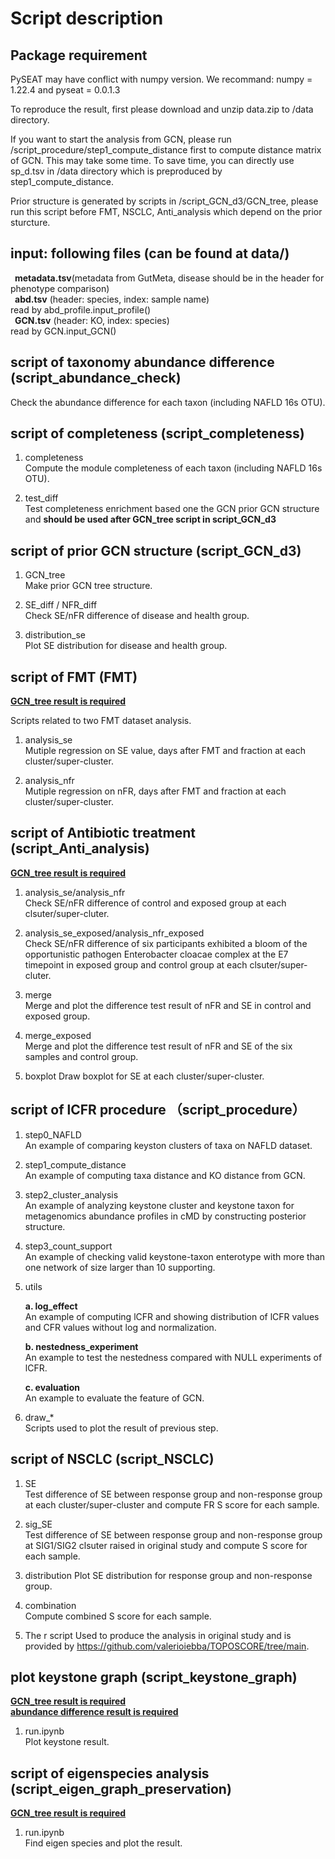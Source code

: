 # Script description

## Package requirement  

PySEAT may have conflict with numpy version. We recommand: numpy = 1.22.4 and pyseat = 0.0.1.3

To reproduce the result, first please download and unzip data.zip to /data directory.

If you want to start the analysis from GCN, please run /script_procedure/step1_compute_distance first to compute distance matrix of GCN. This may take some time. To save time, you can directly use sp_d.tsv in /data directory which is preproduced by step1_compute_distance.

Prior structure is generated by scripts in /script_GCN_d3/GCN_tree, please run this script before FMT, NSCLC, Anti_analysis which depend on the prior sturcture.

## input: following files (can be found at data/)  

**&ensp;metadata.tsv**(metadata from GutMeta, disease should be in the header for phenotype comparison)  
**&ensp;abd.tsv** (header: species, index: sample name)  
read by abd_profile.input_profile()  
**&ensp;GCN.tsv** (header: KO, index: species)  
read by GCN.input_GCN()  

## <span id="abd">script of taxonomy abundance difference (script_abundance_check)</span>  

Check the abundance difference for each taxon (including NAFLD 16s OTU).  

## script of completeness (script_completeness)  

1. completeness  
Compute the module completeness of each taxon (including NAFLD 16s OTU).

2. test_diff  
Test completeness enrichment based one the GCN prior GCN structure and **should be used after GCN_tree script in script_GCN_d3**

## script of prior GCN structure (script_GCN_d3)  

1. <span id="tree">GCN_tree</span>  
Make prior GCN tree structure.  

2. SE_diff / NFR_diff  
Check SE/nFR difference of disease and health group.  

3. distribution_se  
Plot SE distribution for disease and health group.  

## script of FMT (FMT)  

[**GCN_tree result is required**](#tree)  

Scripts related to two FMT dataset analysis.

1. analysis_se  
Mutiple regression on SE value, days after FMT and fraction at each cluster/super-cluster.  

2. analysis_nfr  
Mutiple regression on nFR, days after FMT and fraction at each cluster/super-cluster.

## script of Antibiotic treatment (script_Anti_analysis)

[**GCN_tree result is required**](#tree)  

1. analysis_se/analysis_nfr  
Check SE/nFR difference of control and exposed group at each clsuter/super-cluter.  

2. analysis_se_exposed/analysis_nfr_exposed  
Check SE/nFR difference of six participants exhibited a bloom of the opportunistic pathogen Enterobacter cloacae complex at the E7 timepoint in exposed group and control group at each clsuter/super-cluter.  

3. merge  
Merge and plot the difference test result of nFR and SE in control and exposed group.

4. merge_exposed  
Merge and plot the difference test result of nFR and SE of the six samples and control group.

5. boxplot
Draw boxplot for SE at each cluster/super-cluster.

## script of lCFR procedure （script_procedure）  

1. step0_NAFLD  
An example of comparing keyston clusters of taxa on NAFLD dataset.  
  
2. step1_compute_distance  
An example of computing taxa distance and KO distance from GCN.
  
3. step2_cluster_analysis  
An example of analyzing keystone cluster and keystone taxon for metagenomics abundance profiles in cMD by constructing posterior structure.  

4. step3_count_support  
An example of checking valid keystone-taxon enterotype with more than one network of size larger than 10 supporting.

5. utils  

    **a. log_effect**  
    An example of computing lCFR and showing distribution of lCFR values and CFR values without log and normalization.

    **b. nestedness_experiment**  
    An example to test the nestedness compared with NULL experiments of lCFR.

    **c. evaluation**  
    An example to evaluate the feature of GCN.  

6. draw_*  
Scripts used to plot the result of previous step.  

## script of NSCLC (script_NSCLC)  

1. SE  
Test difference of SE between response group and non-response group at each cluster/super-cluster and compute FR S score for each sample.

2. sig_SE  
Test difference of SE between response group and non-response group at SIG1/SIG2 clsuter raised in original study and compute S score for each sample.

3. distribution
Plot SE distribution for response group and non-response group.  

4. combination  
Compute combined S score for each sample.

5. The r script
Used to produce the analysis in original study and is provided by https://github.com/valerioiebba/TOPOSCORE/tree/main.  

## plot keystone graph (script_keystone_graph)  

[**GCN_tree result is required**](#tree)  
[**abundance difference result is required**](#abd)  

1. run.ipynb  
Plot keystone result.

## script of eigenspecies analysis (script_eigen_graph_preservation)  

[**GCN_tree result is required**](#tree)  

1. run.ipynb  
Find eigen species and plot the result.
